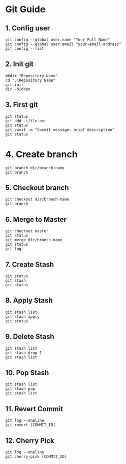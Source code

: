 # Git Guide
## 1.   Config user 
```
git config --global user.name "Your Full Name"
git config --global user.email "your-email-address"
git config --list
```
## 2. Init git 
```
mkdir "Repository Name"
cd ".\Repository Name"
git init 
dir -hidden
```
## 3. First git
```
git status 
git add .\file.ext 
git status 
git comit -m "Commit message: brief description"
git status 
```
# 4. Create branch
```
git branch dir/branch-name 
git branch
```
## 5. Checkout branch
```
git checkout dir/branch-name 
git branch 
```
## 6. Merge to Master 
```
git checkout master
git status
git merge dir/branch-name
git status 
git log 
```
## 7. Create Stash 
```
git status
git stash
git status
```
## 8. Apply Stash
```
git stash list
git stash apply 
git status
```
## 9. Delete Stash
```
git stash list
git stash drop 1
git stash list
```
## 10. Pop Stash 
```
git stash list 
git stash pop
git stash list
```
## 11. Revert Commit 
```
git log --oneline
git revert [COMMIT_ID]
```
## 12. Cherry Pick 
```
git log --oneline
git cherry-pick [COMMIT_ID]
```